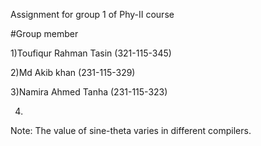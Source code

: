 Assignment for group 1 of Phy-II course


#Group member

1)Toufiqur Rahman Tasin (321-115-345)

2)Md Akib khan (231-115-329)

3)Namira Ahmed Tanha (231-115-323)

4)


Note: The value of sine-theta varies in different compilers.
